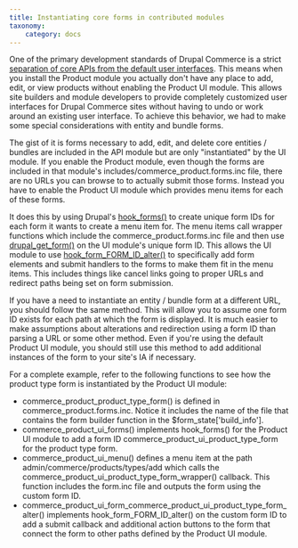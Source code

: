 ```yaml
---
title: Instantiating core forms in contributed modules
taxonomy:
    category: docs
---
```


One of the primary development standards of Drupal Commerce is a strict <a href="http://www.drupalcommerce.org/development/standards#ui">separation of core APIs from the default user interfaces</a>.  This means when you install the Product module you actually don't have any place to add, edit, or view products without enabling the Product UI module.  This allows site builders and module developers to provide completely customized user interfaces for Drupal Commerce sites without having to undo or work around an existing user interface.  To achieve this behavior, we had to make some special considerations with entity and bundle forms.

The gist of it is forms necessary to add, edit, and delete core entities / bundles are included in the API module but are only "instantiated" by the UI module.  If you enable the Product module, even though the forms are included in that module's includes/commerce_product.forms.inc file, there are no URLs you can browse to to actually submit those forms.  Instead you have to enable the Product UI module which provides menu items for each of these forms.

It does this by using Drupal's <a href="http://api.drupal.org/api/function/hook_form/7">hook_forms()</a> to create unique form IDs for each form it wants to create a menu item for.  The menu items call wrapper functions which include the commerce_product.forms.inc file and then use <a href="http://api.drupal.org/api/function/drupal_get_form/7">drupal_get_form()</a> on the UI module's unique form ID.  This allows the UI module to use <a href="http://api.drupal.org/api/function/hook_form_FORM_ID_alter/7">hook_form_FORM_ID_alter()</a> to specifically add form elements and submit handlers to the forms to make them fit in the menu items.  This includes things like cancel links going to proper URLs and redirect paths being set on form submission.

If you have a need to instantiate an entity / bundle form at a different URL, you should follow the same method.  This will allow you to assume one form ID exists for each path at which the form is displayed.  It is much easier to make assumptions about alterations and redirection using a form ID than parsing a URL or some other method.  Even if you're using the default Product UI module, you should still use this method to add additional instances of the form to your site's IA if necessary.

For a complete example, refer to the following functions to see how the product type form is instantiated by the Product UI module:

<ul>
<li>commerce_product_product_type_form() is defined in commerce_product.forms.inc. Notice it includes the name of the file that contains the form builder function in the $form_state['build_info'].</li>
<li>commerce_product_ui_forms() implements hook_forms() for the Product UI module to add a form ID commerce_product_ui_product_type_form for the product type form.</li>
<li>commerce_product_ui_menu() defines a menu item at the path admin/commerce/products/types/add which calls the commerce_product_ui_product_type_form_wrapper() callback. This function includes the form.inc file and outputs the form using the custom form ID.</li>
<li>commerce_product_ui_form_commerce_product_ui_product_type_form_alter() implements hook_form_FORM_ID_alter() on the custom form ID to add a submit callback and additional action buttons to the form that connect the form to other paths defined by the Product UI module.</li>
</ul>